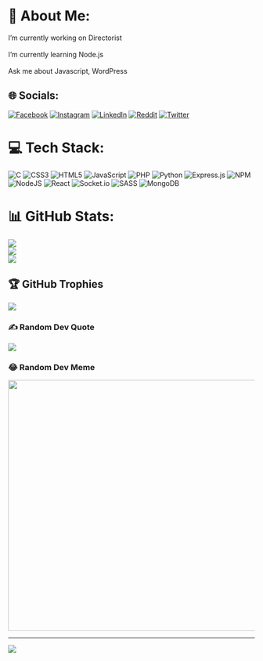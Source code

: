 # 💫 About Me:
I’m currently working on Directorist<br><br>I’m currently learning Node.js<br><br>Ask me about Javascript, WordPress


## 🌐 Socials:
[![Facebook](https://img.shields.io/badge/Facebook-%231877F2.svg?logo=Facebook&logoColor=white)](https://facebook.com/M4hd1BD) [![Instagram](https://img.shields.io/badge/Instagram-%23E4405F.svg?logo=Instagram&logoColor=white)](https://instagram.com/M4hd1BD) [![LinkedIn](https://img.shields.io/badge/LinkedIn-%230077B5.svg?logo=linkedin&logoColor=white)](https://linkedin.com/in/M4hd1BD) [![Reddit](https://img.shields.io/badge/Reddit-%23FF4500.svg?logo=Reddit&logoColor=white)](https://reddit.com/user/M4hd1BD) [![Twitter](https://img.shields.io/badge/Twitter-%231DA1F2.svg?logo=Twitter&logoColor=white)](https://twitter.com/M4hd1BD) 

# 💻 Tech Stack:
![C](https://img.shields.io/badge/c-%2300599C.svg?style=plastic&logo=c&logoColor=white) ![CSS3](https://img.shields.io/badge/css3-%231572B6.svg?style=plastic&logo=css3&logoColor=white) ![HTML5](https://img.shields.io/badge/html5-%23E34F26.svg?style=plastic&logo=html5&logoColor=white) ![JavaScript](https://img.shields.io/badge/javascript-%23323330.svg?style=plastic&logo=javascript&logoColor=%23F7DF1E) ![PHP](https://img.shields.io/badge/php-%23777BB4.svg?style=plastic&logo=php&logoColor=white) ![Python](https://img.shields.io/badge/python-3670A0?style=plastic&logo=python&logoColor=ffdd54) ![Express.js](https://img.shields.io/badge/express.js-%23404d59.svg?style=plastic&logo=express&logoColor=%2361DAFB) ![NPM](https://img.shields.io/badge/NPM-%23000000.svg?style=plastic&logo=npm&logoColor=white) ![NodeJS](https://img.shields.io/badge/node.js-6DA55F?style=plastic&logo=node.js&logoColor=white) ![React](https://img.shields.io/badge/react-%2320232a.svg?style=plastic&logo=react&logoColor=%2361DAFB) ![Socket.io](https://img.shields.io/badge/Socket.io-black?style=plastic&logo=socket.io&badgeColor=010101) ![SASS](https://img.shields.io/badge/SASS-hotpink.svg?style=plastic&logo=SASS&logoColor=white) ![MongoDB](https://img.shields.io/badge/MongoDB-%234ea94b.svg?style=plastic&logo=mongodb&logoColor=white)
# 📊 GitHub Stats:
![](https://github-readme-stats.vercel.app/api?username=M4hd1BD&theme=great-gatsby&hide_border=false&include_all_commits=true&count_private=true)<br/>
![](https://github-readme-streak-stats.herokuapp.com/?user=M4hd1BD&theme=great-gatsby&hide_border=false)<br/>
![](https://github-readme-stats.vercel.app/api/top-langs/?username=M4hd1BD&theme=great-gatsby&hide_border=false&include_all_commits=true&count_private=true&layout=compact)

## 🏆 GitHub Trophies
![](https://github-profile-trophy.vercel.app/?username=M4hd1BD&theme=alduin&no-frame=false&no-bg=false&margin-w=4)

### ✍️ Random Dev Quote
![](https://quotes-github-readme.vercel.app/api?type=horizontal&theme=gruvbox)

### 😂 Random Dev Meme
<img src="https://random-memer.herokuapp.com/" width="512px"/>

---
[![](https://visitcount.itsvg.in/api?id=M4hd1BD&icon=1&color=6)](https://visitcount.itsvg.in)
